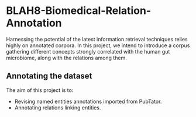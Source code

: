 # BLAH8-Biomedical-Relation-Annotation
Harnessing the potential of the latest information retrieval techniques relies highly on annotated corpora. In this project, we intend to introduce a corpus gathering different concepts strongly correlated with the human gut microbiome, along with the relations among them.

## Annotating the dataset
The aim of this project is to:
* Revising named entities annotations imported from PubTator.
* Annotating relations linking entities.
